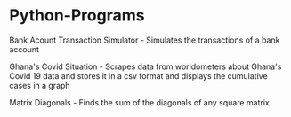 # Python-Programs

Bank Acount Transaction Simulator - Simulates the transactions of a bank account 

Ghana's Covid Situation - Scrapes data from worldometers about Ghana's Covid 19 data and stores it in a csv format and displays the cumulative cases in a graph

Matrix Diagonals - Finds the sum of the diagonals of any square matrix
